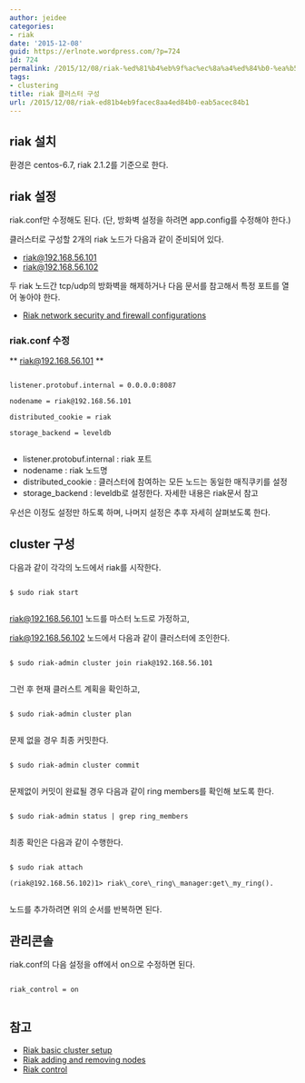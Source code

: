 ```yaml
---
author: jeidee
categories:
- riak
date: '2015-12-08'
guid: https://erlnote.wordpress.com/?p=724
id: 724
permalink: /2015/12/08/riak-%ed%81%b4%eb%9f%ac%ec%8a%a4%ed%84%b0-%ea%b5%ac%ec%84%b1/
tags:
- clustering
title: riak 클러스터 구성
url: /2015/12/08/riak-ed81b4eb9facec8aa4ed84b0-eab5acec84b1
---
```


## riak 설치

환경은 centos-6.7, riak 2.1.2를 기준으로 한다.

## riak 설정

riak.conf만 수정해도 된다. (단, 방화벽 설정을 하려면 app.config를 수정해야 한다.)

클러스터로 구성할 2개의 riak 노드가 다음과 같이 준비되어 있다.

  * riak@192.168.56.101
  * riak@192.168.56.102

두 riak 노드간 tcp/udp의 방화벽을 해제하거나 다음 문서를 참고해서 특정 포트를 열어 놓아야 한다.

  * [Riak network security and firewall configurations](https://docs.basho.com/riak/1.1.0/cookbooks/Network-Security-and-Firewall-Configurations/)

### riak.conf 수정

\*\* riak@192.168.56.101 \*\*

```
  
listener.protobuf.internal = 0.0.0.0:8087
  
nodename = riak@192.168.56.101
  
distributed_cookie = riak
  
storage_backend = leveldb
  
```

  * listener.protobuf.internal : riak 포트
  * nodename : riak 노드명
  * distributed_cookie : 클러스터에 참여하는 모든 노드는 동일한 매직쿠키를 설정
  * storage_backend : leveldb로 설정한다. 자세한 내용은 riak문서 참고

우선은 이정도 설정만 하도록 하며, 나머지 설정은 추후 자세히 살펴보도록 한다.

## cluster 구성

다음과 같이 각각의 노드에서 riak를 시작한다.

```
  
$ sudo riak start
  
```

riak@192.168.56.101 노드를 마스터 노드로 가정하고,
  
riak@192.168.56.102 노드에서 다음과 같이 클러스터에 조인한다.

```
  
$ sudo riak-admin cluster join riak@192.168.56.101
  
```

그런 후 현재 클러스트 계획을 확인하고,

```
  
$ sudo riak-admin cluster plan
  
```

문제 없을 경우 최종 커밋한다.

```
  
$ sudo riak-admin cluster commit
  
```

문제없이 커밋이 완료될 경우 다음과 같이 ring members를 확인해 보도록 한다.

```
  
$ sudo riak-admin status | grep ring_members
  
```

최종 확인은 다음과 같이 수행한다.

```
  
$ sudo riak attach
  
(riak@192.168.56.102)1> riak\_core\_ring\_manager:get\_my_ring().
  
```

노드를 추가하려면 위의 순서를 반복하면 된다.

## 관리콘솔

riak.conf의 다음 설정을 off에서 on으로 수정하면 된다.

```
  
riak_control = on
  
```

## 참고

  * [Riak basic cluster setup](https://docs.basho.com/riak/1.2.0/cookbooks/Basic-Cluster-Setup/)
  * [Riak adding and removing nodes](https://docs.basho.com/riak/1.2.0/cookbooks/Adding-and-Removing-Nodes/)
  * [Riak control](http://docs.basho.com/riak/latest/ops/advanced/riak-control/)